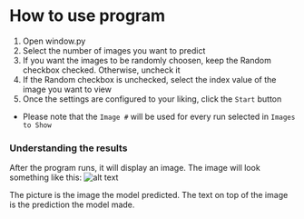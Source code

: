 # How to use program


1. Open window.py
2. Select the number of images you want to predict
3. If you want the images to be randomly choosen, keep the Random checkbox checked. Otherwise, uncheck it
4. If the Random checkbox is unchecked, select the index value of the image you want to view
5. Once the settings are configured to your liking, click the `Start` button


* Please note that the `Image #` will be used for every run selected in `Images to Show`


### Understanding the results

After the program runs, it will display an image. The image will look something like this: ![alt text][image]

[image]: https://i.gyazo.com/a021aa90190b8aa688e71d7dca8ed5a3.png "Result Image"


The picture is the image the model predicted. The text on top of the image is the prediction the model made. 